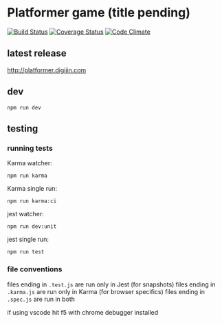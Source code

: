 # Platformer game (title pending)

[![Build Status](https://travis-ci.org/digijin/platformer.svg?branch=master)](https://travis-ci.org/digijin/platformer) [![Coverage Status](https://coveralls.io/repos/github/digijin/platformer/badge.svg?branch=master)](https://coveralls.io/github/digijin/platformer?branch=master) [![Code Climate](https://codeclimate.com/github/digijin/platformer.svg)](https://codeclimate.com/github/digijin/platformer)

## latest release

http://platformer.digijin.com

## dev

```
npm run dev
```

## testing

### running tests

Karma watcher:

```
npm run karma
```

Karma single run:

```
npm run karma:ci
```

jest watcher:

```
npm run dev:unit
```

jest single run:

```
npm run test
```

### file conventions

files ending in `.test.js` are run only in Jest (for snapshots)
files ending in `.karma.js` are run only in Karma (for browser specifics)
files ending in `.spec.js` are run in both

if using vscode hit f5 with chrome debugger installed
